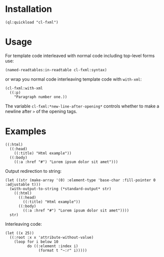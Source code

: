 # Installation



```
(ql:quickload "cl-fxml")
```

# Usage

For template code interleaved with normal code including top-level forms use:

```
(named-readtables:in-readtable cl-fxml:syntax)
```

or wrap you normal code interleaving template code with `with-xml`:

```
(cl-fxml:with-xml
  ((:p)
    "Paragraph number one.))
```

The variable `cl-fxml:*new-line-after-opening*` controls whether to make a newline after `>` of the opening tags.

# Examples

```
((:html)
  ((:head)
    ((:title) "Html example"))
  ((:body)
    ((:a :href "#") "Lorem ipsum dolor sit amet")))
```

Output redirection to string:

```
(let ((str (make-array '(0) :element-type 'base-char :fill-pointer 0 :adjustable t)))
  (with-output-to-string (*standard-output* str)
    ((:html)
      ((:head)
        ((:title) "Html example"))
      ((:body)
        ((:a :href "#") "Lorem ipsum dolor sit amet"))))
  str)
```

Interleaving code:

```
(let ((x 25))
  ((:root :x x 'attribute-without-value)
    (loop for i below 10
          do ((:element :index i)
               (format t "~:r" i)))))
```

